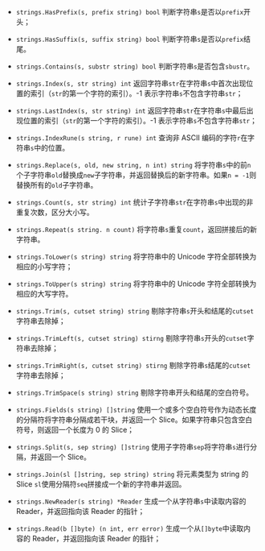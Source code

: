 * `strings.HasPrefix(s, prefix string) bool` 判断字符串`s`是否以`prefix`开头；
* `strings.HasSuffix(s, suffix string) bool` 判断字符串`s`是否以`prefix`结尾。

* `strings.Contains(s, substr string) bool` 判断字符串`s`是否包含`sbustr`。

* `strings.Index(s, str string) int` 返回字符串`str`在字符串`s`中首次出现位置的索引（`str`的第一个字符的索引）。-1 表示字符串`s`不包含字符串`str`；
* `strings.LastIndex(s, str string) int` 返回字符串`str`在字符串`s`中最后出现位置的索引（`str`的第一个字符的索引）。-1 表示字符串`s`不包含字符串`str`；
* `strings.IndexRune(s string, r rune) int` 查询非 ASCII 编码的字符`r`在字符串`s`中的位置。

* `strings.Replace(s, old, new string, n int) string` 将字符串`s`中的前`n`个子字符串`old`替换成`new`子字符串，并返回替换后的新字符串。如果`n = -1`则替换所有的`old`子字符串。

* `strings.Count(s, str string) int` 统计子字符串`str`在字符串`s`中出现的非重复次数，区分大小写。

* `strings.Repeat(s string. n count)` 将字符串`s`重复`count`，返回拼接后的新字符串。

* `strings.ToLower(s string) string` 将字符串中的 Unicode 字符全部转换为相应的小写字符；
* `strings.ToUpper(s string) string` 将字符串中的 Unicode 字符全部转换为相应的大写字符。

* `strings.Trim(s, cutset string) string` 剔除字符串`s`开头和结尾的`cutset`字符串去除掉；
* `strings.TrimLeft(s, cutset string) stirng` 剔除字符串`s`开头的`cutset`字符串去除掉；
* `strings.TrimRight(s, cutset string) stirng` 剔除字符串`s`结尾的`cutset`字符串去除掉；
* `strings.TrimSpace(s string) string` 剔除字符串开头和结尾的空白符号。

* `strings.Fields(s string) []string` 使用一个或多个空白符号作为动态长度的分隔符将字符串分隔成若干块，并返回一个 Slice。如果字符串只包含空白符号，则返回一个长度为 0 的 Slice；
* `strings.Split(s, sep string) []string` 使用子字符串`sep`将字符串`s`进行分隔，并返回一个 Slice。
* `strings.Join(sl []string, sep string) string` 将元素类型为 string 的 Slice `sl`使用分隔符`seq`拼接成一个新的字符串并返回。

* `strings.NewReader(s string) *Reader` 生成一个从字符串`s`中读取内容的 Reader，并返回指向该 Reader 的指针；
* `strings.Read(b []byte) (n int, err error)` 生成一个从`[]byte`中读取内容的 Reader，并返回指向该 Reader 的指针；




